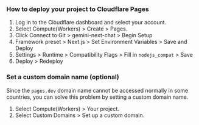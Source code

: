 ### How to deploy your project to Cloudflare Pages

1. Log in to the Cloudflare dashboard and select your account.
2. Select Compute(Workers) > Create > Pages.
3. Click Connect to Git > gemini-next-chat > Begin Setup
4. Framework preset > Next.js > Set Environment Variables > Save and Deploy
5. Settings > Runtime > Compatibility Flags > Fill in `nodejs_compat` > Save
6. Deploy > Redeploy

### Set a custom domain name (optional)

Since the `pages.dev` domain name cannot be accessed normally in some countries, you can solve this problem by setting a custom domain name.

1. Select Compute(Workers) > Your project.
2. Select Custom Domains > Set up a custom domain.
